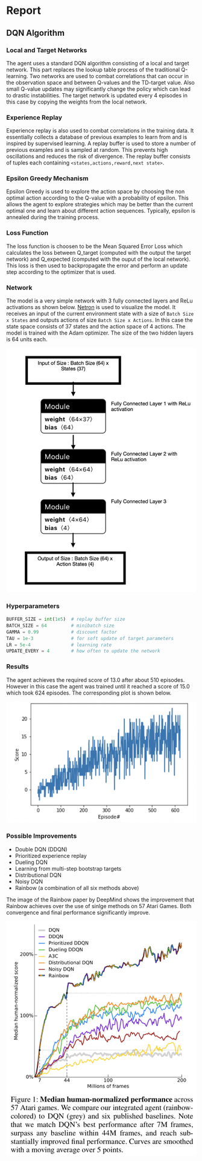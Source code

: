 # Report 

## DQN Algorithm 

### Local and Target Networks 
The agent uses a standard DQN algorithm consisting of a local and target network. This part replaces the lookup table process of the traditional Q-learning. Two networks are used to combat correlations that can occur in the observation space and between Q-values and the TD-target value. Also small Q-value updates may significantly change the policy which can lead to drastic instabilities. The target network is updated every 4 episodes in this case by copying the weights from the local network. 

### Experience Replay
Experience replay is also used to combat correlations in the training data. 
It essentially collects a database of previous examples to learn from and is inspired by supervised learning. A replay buffer is used to store a number of previous examples and is sampled at random. This prevents high oscillations and reduces the risk of divergence. The replay buffer consists of tuples each containing ```<states,actions,reward,next state>```. 


### Epsilon Greedy Mechanism
Epsilon Greedy is used to explore the action space by choosing the non optimal action according to the Q-value with a probability of epsilon. This allows the agent to explore strategies which may be better than the current optimal one and learn about different action sequences. Typically, epsilon is annealed during the training process. 

### Loss Function  
The loss function is choosen to be the Mean Squared Error Loss which calculates the loss between Q_target (computed with the output the target network) and Q_expected (computed with the ouput of the local network). This loss is then used to backpropagate the error and perform an update step according to the optimizer that is used. 


### Network 

The model is a very simple network with 3 fully connected layers and ReLu activations as shown below. [Netron](https://github.com/lutzroeder/netron) is used to visualize the model. 
It receives an input of the current environment state with a size of ```Batch Size x States``` and outputs actions of size ```Batch Size x Actions```. In this case the state space consists of 37 states and the action space of 4 actions. The model is trained with the Adam optimizer. The size of the two hidden layers is 64 units each. 

![model](model.png)

### Hyperparameters

```python
BUFFER_SIZE = int(1e5)  # replay buffer size     
BATCH_SIZE = 64         # minibatch size     
GAMMA = 0.99            # discount factor       
TAU = 1e-3              # for soft update of target parameters      
LR = 5e-4               # learning rate                    
UPDATE_EVERY = 4        # how often to update the network            
```

### Results

The agent achieves the required score of 13.0 after about 510 episodes. However in this case the agent was trained until it reached a score of 15.0 which took 624 episodes. The corresponding plot is shown below. 

![metrics](metrics.png)

### Possible Improvements 

- Double DQN (DDQN)
- Prioritized experience replay
- Dueling DQN
- Learning from multi-step bootstrap targets 
- Distributional DQN
- Noisy DQN
- Rainbow (a combination of all six methods above)

The image of the Rainbow paper by DeepMind shows the improvement that Rainbow achieves over the use of sinlge methods on 57 Atari Games. Both convergence and final performance significantly improve.

![rainbow](rainbow.png)

